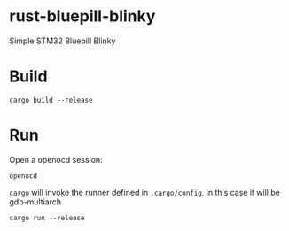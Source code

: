 # rust-bluepill-blinky
Simple STM32 Bluepill Blinky


# Build
```
cargo build --release
```

# Run
Open a openocd session:
```
openocd 
```

`cargo` will invoke the runner defined in `.cargo/config`, in this case it will be gdb-multiarch
```
cargo run --release 
```
